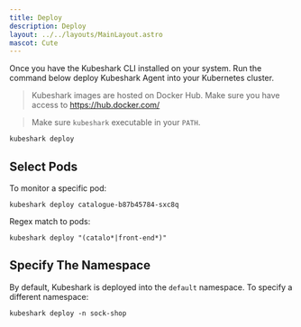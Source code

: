 ```yaml
---
title: Deploy
description: Deploy
layout: ../../layouts/MainLayout.astro
mascot: Cute
---
```


Once you have the Kubeshark CLI installed on your system.
Run the command below deploy Kubeshark Agent into your Kubernetes cluster.

> Kubeshark images are hosted on Docker Hub. Make sure you have access to https://hub.docker.com/

> Make sure `kubeshark` executable in your `PATH`.

```shell
kubeshark deploy
```

## Select Pods

To monitor a specific pod:

```shell
kubeshark deploy catalogue-b87b45784-sxc8q
```

Regex match to pods:

```shell
kubeshark deploy "(catalo*|front-end*)"
```

## Specify The Namespace

By default, Kubeshark is deployed into the `default` namespace.
To specify a different namespace:

```
kubeshark deploy -n sock-shop
```
